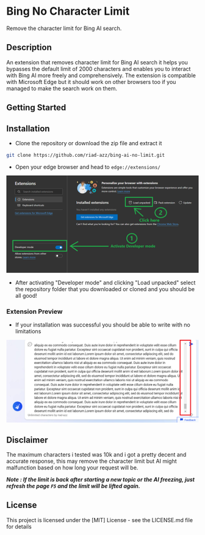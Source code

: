 # Bing No Character Limit

Remove the character limit for Bing AI search.

## Description

An extension that removes character limit for Bing AI search it helps you bypasses the default limit of 2000 characters and enables you to interact with Bing AI more freely and comprehensively. The extension is compatible with Microsoft Edge but it should work on other browsers too if you managed to make the search work on them.

## Getting Started

## Installation

- Clone the repository or download the zip file and extract it

```bash
git clone https://github.com/riad-azz/bing-ai-no-limit.git
```

- Open your edge browser and head to `edge://extensions/`

![Extension preview image](screenshots/sc-02.png)

- After activating "Developer mode" and clicking "Load unpacked" select the repository folder that you downloaded or cloned and you should be all good!

### Extension Preview

- If your installation was successful you should be able to write with no limitations

![Extension preview image](screenshots/sc-01.png)

## Disclaimer

The maximum characters i tested was 10k and i got a pretty decent and accurate response, this may remove the character limit but AI might malfunction based on how long your request will be.

**_Note : If the limit is back after starting a new topic or the AI freezing, just refresh the page `F5` and the limit will be lifted again._**

## License

This project is licensed under the [MIT] License - see the LICENSE.md file for details
